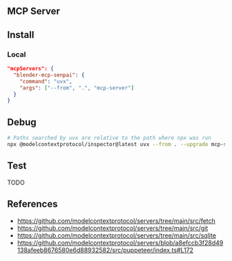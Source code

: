 ## MCP Server

## Install

### Local

```json
"mcpServers": {
  "blender-mcp-senpai": {
    "command": "uvx",
    "args": ["--from", ".", "mcp-server"]
  }
}
```

## Debug

```sh
# Paths searched by uvx are relative to the path where npx was run
npx @modelcontextprotocol/inspector@latest uvx --from . --upgrade mcp-server --development
```

## Test

TODO

## References

- https://github.com/modelcontextprotocol/servers/tree/main/src/fetch
- https://github.com/modelcontextprotocol/servers/tree/main/src/git
- https://github.com/modelcontextprotocol/servers/tree/main/src/sqlite
- https://github.com/modelcontextprotocol/servers/blob/a8efccb3f28d49138afeeb8676580e6d88932582/src/puppeteer/index.ts#L172
